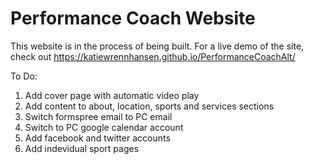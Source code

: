 # Performance Coach Website 

This website is in the process of being built. For a live demo of the site, check out https://katiewrennhansen.github.io/PerformanceCoachAlt/


To Do:
1. Add cover page with automatic video play
2. Add content to about, location, sports and services sections
3. Switch formspree email to PC email
4. Switch to PC google calendar account 
5. Add facebook and twitter accounts
6. Add indevidual sport pages